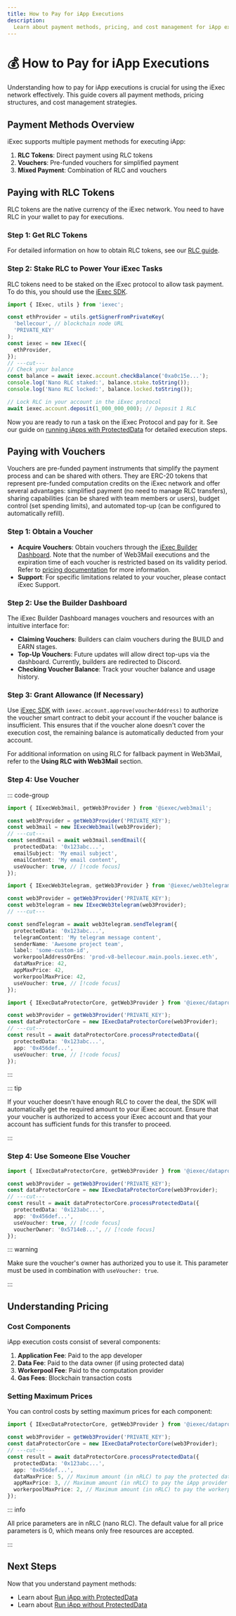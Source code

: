 ```yaml
---
title: How to Pay for iApp Executions
description:
  Learn about payment methods, pricing, and cost management for iApp executions
---
```


# 💰 How to Pay for iApp Executions

Understanding how to pay for iApp executions is crucial for using the iExec
network effectively. This guide covers all payment methods, pricing structures,
and cost management strategies.

## Payment Methods Overview

iExec supports multiple payment methods for executing iApp:

1. **RLC Tokens**: Direct payment using RLC tokens
2. **Vouchers**: Pre-funded vouchers for simplified payment
3. **Mixed Payment**: Combination of RLC and vouchers

## Paying with RLC Tokens

RLC tokens are the native currency of the iExec network. You need to have RLC in
your wallet to pay for executions.

### Step 1: Get RLC Tokens

For detailed information on how to obtain RLC tokens, see our
[RLC guide](/get-started/overview/rlc.md).

### Step 2: Stake RLC to Power Your iExec Tasks

RLC tokens need to be staked on the iExec protocol to allow task payment. To do
this, you should use the [iExec SDK](/references/sdk.md).

```ts twoslash
import { IExec, utils } from 'iexec';

const ethProvider = utils.getSignerFromPrivateKey(
  'bellecour', // blockchain node URL
  'PRIVATE_KEY'
);
const iexec = new IExec({
  ethProvider,
});
// ---cut---
// Check your balance
const balance = await iexec.account.checkBalance('0xa0c15e...');
console.log('Nano RLC staked:', balance.stake.toString());
console.log('Nano RLC locked:', balance.locked.toString());

// Lock RLC in your account in the iExec protocol
await iexec.account.deposit(1_000_000_000); // Deposit 1 RLC
```

Now you are ready to run a task on the iExec Protocol and pay for it. See our
guide on
[running iApps with ProtectedData](/guides/use-iapp/run-iapp-with-ProtectedData.md)
for detailed execution steps.

## Paying with Vouchers <ChainNotSupportedBadge />

Vouchers are pre-funded payment instruments that simplify the payment process
and can be shared with others. They are ERC-20 tokens that represent pre-funded
computation credits on the iExec network and offer several advantages:
simplified payment (no need to manage RLC transfers), sharing capabilities (can
be shared with team members or users), budget control (set spending limits), and
automated top-up (can be configured to automatically refill).

### Step 1: Obtain a Voucher

- **Acquire Vouchers**: Obtain vouchers through the
  [iExec Builder Dashboard](https://builder.iex.ec/). Note that the number of
  Web3Mail executions and the expiration time of each voucher is restricted
  based on its validity period. Refer to
  [pricing documentation](https://www.iex.ec/voucher) for more information.
- **Support**: For specific limitations related to your voucher, please contact
  iExec Support.

### Step 2: Use the Builder Dashboard

<ImageViewer
  :image-url-dark="builderDashboardImage"
  image-alt="Builder Dashboard Overview"
  link-url="https://builder.iex.ec/"
  caption="🔗 Access the Builder Dashboard"
/>

The iExec Builder Dashboard manages vouchers and resources with an intuitive
interface for:

- **Claiming Vouchers**: Builders can claim vouchers during the BUILD and EARN
  stages.
- **Top-Up Vouchers**: Future updates will allow direct top-ups via the
  dashboard. Currently, builders are redirected to Discord.
- **Checking Voucher Balance**: Track your voucher balance and usage history.

### Step 3: Grant Allowance (If Necessary)

Use [iExec SDK](/references/sdk.md) with `iexec.account.approve(voucherAddress)`
to authorize the voucher smart contract to debit your account if the voucher
balance is insufficient. This ensures that if the voucher alone doesn't cover
the execution cost, the remaining balance is automatically deducted from your
account.

For additional information on using RLC for fallback payment in Web3Mail, refer
to the **Using RLC with Web3Mail** section.

### Step 4: Use Voucher

::: code-group

```ts twoslash [Web3Mail]
import { IExecWeb3mail, getWeb3Provider } from '@iexec/web3mail';

const web3Provider = getWeb3Provider('PRIVATE_KEY');
const web3mail = new IExecWeb3mail(web3Provider);
// ---cut---
const sendEmail = await web3mail.sendEmail({
  protectedData: '0x123abc...',
  emailSubject: 'My email subject',
  emailContent: 'My email content',
  useVoucher: true, // [!code focus]
});
```

```ts twoslash [Web3Telegram]
import { IExecWeb3telegram, getWeb3Provider } from '@iexec/web3telegram';

const web3Provider = getWeb3Provider('PRIVATE_KEY');
const web3telegram = new IExecWeb3telegram(web3Provider);
// ---cut---

const sendTelegram = await web3telegram.sendTelegram({
  protectedData: '0x123abc...',
  telegramContent: 'My telegram message content',
  senderName: 'Awesome project team',
  label: 'some-custom-id',
  workerpoolAddressOrEns: 'prod-v8-bellecour.main.pools.iexec.eth',
  dataMaxPrice: 42,
  appMaxPrice: 42,
  workerpoolMaxPrice: 42,
  useVoucher: true, // [!code focus]
});
```

```ts twoslash [Any iApp]
import { IExecDataProtectorCore, getWeb3Provider } from '@iexec/dataprotector';

const web3Provider = getWeb3Provider('PRIVATE_KEY');
const dataProtectorCore = new IExecDataProtectorCore(web3Provider);
// ---cut---
const result = await dataProtectorCore.processProtectedData({
  protectedData: '0x123abc...',
  app: '0x456def...',
  useVoucher: true, // [!code focus]
});
```

:::

::: tip

If your voucher doesn't have enough RLC to cover the deal, the SDK will
automatically get the required amount to your iExec account. Ensure that your
voucher is authorized to access your iExec account and that your account has
sufficient funds for this transfer to proceed.

:::

### Step 4: Use Someone Else Voucher

```ts twoslash [Any iApp]
import { IExecDataProtectorCore, getWeb3Provider } from '@iexec/dataprotector';

const web3Provider = getWeb3Provider('PRIVATE_KEY');
const dataProtectorCore = new IExecDataProtectorCore(web3Provider);
// ---cut---
const result = await dataProtectorCore.processProtectedData({
  protectedData: '0x123abc...',
  app: '0x456def...',
  useVoucher: true, // [!code focus]
  voucherOwner: '0x5714eB...', // [!code focus]
});
```

::: warning

Make sure the voucher's owner has authorized you to use it. This parameter must
be used in combination with `useVoucher: true`.

:::

## Understanding Pricing

### Cost Components

iApp execution costs consist of several components:

1. **Application Fee**: Paid to the app developer
2. **Data Fee**: Paid to the data owner (if using protected data)
3. **Workerpool Fee**: Paid to the computation provider
4. **Gas Fees**: Blockchain transaction costs

### Setting Maximum Prices

You can control costs by setting maximum prices for each component:

```ts twoslash
import { IExecDataProtectorCore, getWeb3Provider } from '@iexec/dataprotector';

const web3Provider = getWeb3Provider('PRIVATE_KEY');
const dataProtectorCore = new IExecDataProtectorCore(web3Provider);
// ---cut---
const result = await dataProtectorCore.processProtectedData({
  protectedData: '0x123abc...',
  app: '0x456def...',
  dataMaxPrice: 5, // Maximum amount (in nRLC) to pay the protected data owner
  appMaxPrice: 3, // Maximum amount (in nRLC) to pay the iApp provider
  workerpoolMaxPrice: 2, // Maximum amount (in nRLC) to pay the workerpool provider
});
```

::: info

All price parameters are in nRLC (nano RLC). The default value for all price
parameters is 0, which means only free resources are accepted.

:::

## Next Steps

Now that you understand payment methods:

- Learn about
  [Run iApp with ProtectedData](/guides/use-iapp/run-iapp-with-ProtectedData)
- Learn about
  [Run iApp without ProtectedData](/guides/use-iapp/run-iapp-without-ProtectedData)

<script setup>
import ChainNotSupportedBadge from '@/components/ChainNotSupportedBadge.vue'
import ImageViewer from '@/components/ImageViewer.vue';

// Assets
import builderDashboardImage from '@/assets/tooling-&-explorers/builder-dashboard/builder-dashboard.png';
</script>
